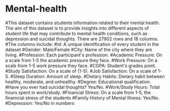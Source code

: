 # Mental-health
#This dataset contains students information related to their mental health. The aim of this dataset is to provide insights into different aspects of student life that may contribute to mental health conditions, such as depression and suicidal thoughts. There are 27902 rows and 18 columns. 
#The columns include:
#id: A unique identification of every student in the dataset
#Gender: Male/Female
#City: Name of the city where they are living.
#Profession: Each participant's profession.
#Academic Pressure: On a scale from 1-5 the academic pressure they face.
#Work Pressure: On a scale from 1-5 work pressure they face.
#CGPA:	Student's grades point.
#Study Satisfaction: On a scale of (1-5).
#Job Satisfaction: On a scale of 1-5.
#Sleep Duration: Amount of sleep.
#Dietary Habits: Dietary habit between healthy, moderate, and unhealthy.
#Degree: Educational qualification.
#Have you ever had suicidal thoughts?	Yes/No.
#Work/Study Hours: Total hours spent in work/study.
#Financial Stress: On a scale from 1-5, the finamcial stress of the students
#Family History of Mental Illness: Yes/No.
#Depression: Yes/No in numbers
